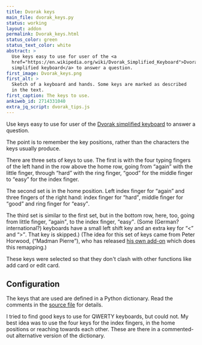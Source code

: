 ```yaml
---
title: Dvorak keys
main_file: dvorak_keys.py
status: working
layout: addon
permalink: Dvorak_keys.html
status_color: green
status_text_color: white
abstract: >
  Use keys easy to use for user of the <a
  href="https://en.wikipedia.org/wiki/Dvorak_Simplified_Keyboard">Dvorak
  simplified keyboard</a> to answer a question.
first_image: Dvorak_keys.png
first_alt: >
  Sketch of a keyboard and hands. Some keys are marked as described
  in the text.
first_caption: The keys to use.
ankiweb_id: 2714331040
extra_jq_script: dvorak_tips.js
---
```

Use keys easy to use for user of the <a
href="http://en.wikipedia.org/wiki/Dvorak_Simplified_Keyboard">Dvorak
simplified keyboard</a> to answer a question.

The point is to remember the key positions, rather than the characters
the keys usually produce.

There are three sets of keys to use. The first is with the four typing
fingers of the left hand in the row above the home row, going from
<q>again</q> with the <span class="qtbase pinky">little finger</span>,
through <q>hard</q> with the ring finger, <q>good</q> for the middle finger to
<q>easy</q> for the index finger.

The second set is in the home position. Left index finger for <q>again</q>
and three fingers of the right hand: index finger for <q>hard</q>, middle
finger for <q>good</q> and ring finger for <q>easy</q>.

The third set is similar to the first set, but in the bottom row,
here, too, going from <span class="qtbase pinky">little finger</span>,
<q>again</q>, to the index finger, <q>easy</q>. (Some (German? international?)
keyboards have a small left shift key and an extra key for <q><</q> and
<q>></q>. That key is skipped.) (The idea for this set of keys came from
Peter Horwood, (<q>Madman Pierre</q>), who has released
[his own add-on](https://ankiweb.net/shared/info/3196965470) which
does this remapping.)

These keys were selected so that they don't clash with other functions
like add card or edit card.


## Configuration

The keys that are used are defined in a Python dictionary. Read the
comments in the
[source file](https://github.com/ospalh/anki-addons/blob/master/dvorak_keys.py)
for details.

I tried to find good keys to use for QWERTY keyboards, but
could not. My best idea was to use the four keys for the index fingers,
in the home positions or reaching towards each other. These are there
in a commented-out alternative version of the dictionary.
